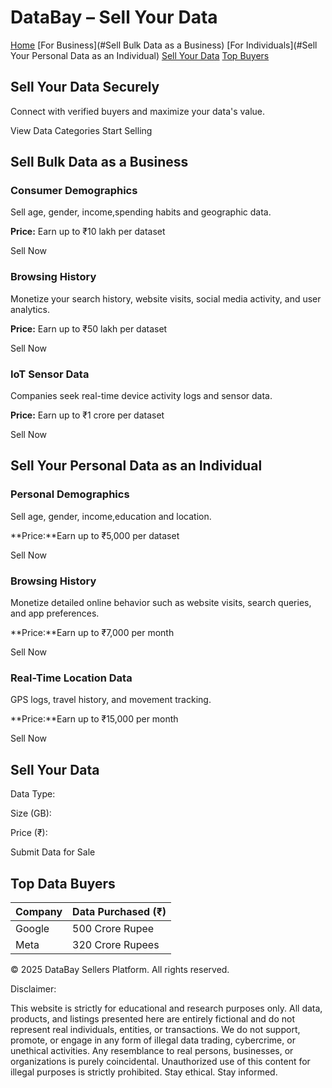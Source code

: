 

# DataBay – Sell Your Data

[Home](#home)
[For Business](#Sell Bulk Data as a Business)
[For Individuals](#Sell Your Personal Data as an Individual)
[Sell Your Data](#sell)
[Top Buyers](#leaderboard)

## Sell Your Data Securely

Connect with verified buyers and maximize your data's value.

View Data Categories
Start Selling

## Sell Bulk Data as a Business

### Consumer Demographics

Sell age, gender, income,spending habits and geographic data.

**Price:** Earn up to ₹10 lakh per dataset

Sell Now

### Browsing History

Monetize your search history, website visits, social media activity, and user analytics.

**Price:** Earn up to ₹50 lakh per dataset

Sell Now

### IoT Sensor Data

Companies seek real-time device activity logs and sensor data.

**Price:** Earn up to ₹1 crore per dataset

Sell Now

## Sell Your Personal Data as an Individual

### Personal Demographics

Sell age, gender, income,education and location.

**Price:**Earn up to ₹5,000 per dataset

Sell Now

### Browsing History

Monetize detailed online behavior such as website visits, search queries, and app preferences.

**Price:**Earn up to ₹7,000 per month

Sell Now

### Real-Time Location Data

GPS logs, travel history, and movement tracking.

**Price:**Earn up to ₹15,000 per month

Sell Now

## Sell Your Data

Data Type:

Size (GB):

Price (₹):

Submit Data for Sale

## Top Data Buyers

| Company | Data Purchased (₹) |
| --- | --- |
| Google | 500 Crore Rupee |
| Meta | 320 Crore Rupees |

© 2025 DataBay Sellers Platform. All rights reserved.

Disclaimer:

This website is strictly for educational and research purposes only. All data, products, and listings presented here are entirely fictional and do not represent real individuals, entities, or transactions. We do not support, promote, or engage in any form of illegal data trading, cybercrime, or unethical activities. Any resemblance to real persons, businesses, or organizations is purely coincidental. Unauthorized use of this content for illegal purposes is strictly prohibited.
Stay ethical. Stay informed.

